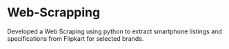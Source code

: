 # Web-Scrapping
Developed a Web Scraping using python to extract smartphone listings and specifications from Flipkart for selected brands. 
